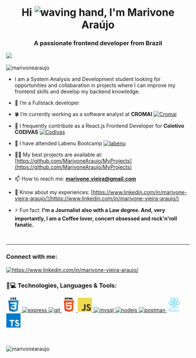 
<h1 align="center">Hi <img src="https://camo.githubusercontent.com/e8e7b06ecf583bc040eb60e44eb5b8e0ecc5421320a92929ce21522dbc34c891/68747470733a2f2f6d656469612e67697068792e636f6d2f6d656469612f6876524a434c467a6361737252346961377a2f67697068792e676966" alt="waving hand" width="30" height="30">, I'm Marivone Araújo</h1>
<h3 align="center">A passionate frontend developer from Brazil</h3>

<img src="https://blog.creatopy.com/wp-content/uploads/2018/11/animation-effects-for-animated-banners-bannersnack.png">


<p align="left"> <img src="https://komarev.com/ghpvc/?username=marivonearaujo&label=Profile%20views&color=0e75b6&style=flat" alt="marivonearaujo" /> </p>

- I am a System Analysis and Development student looking for opportunities and collabaration in projects where I can improve my frontend skills and develop my backend knowledge.

- 🌱 I’m a Fullstack developer

- 🍀 I’m currently working as a software analyst at **CROMAI** <a href="https://www.cromai.com/" target="_blank"> <img src="https://remotar.com.br/wp-content/uploads/2021/04/Cromai.jpeg" alt="Cromai" width="30" height="30"/> </a>

- 💜 I frequently contribute as a React.js Frontend Developer for **Coletivo CODIVAS** <a href="https://codivas.com.br/" target="_blank"> <img src="https://codivas.com.br/assets/img/logo-codivas-horizontal.png.jpg" alt="Codivas" width="30" height="30"/> </a>

- 📌 I have attended Labenu Bootcamp <a href="https://www.labenu.com.br/" target="_blank"> <img src="https://uploads-ssl.webflow.com/5e790d30d198385b09366d8f/5eab0f1225c2d474a92656df_fav2_LabeNu_.png" alt="labenu" width="30" height="30"/> </a>

- 👨‍💻 My best projects are available at: [https://github.com/MarivoneAraujo/MyProjects](https://github.com/MarivoneAraujo/MyProjects)

- 📫 How to reach me: **marivone.vieira@gmail.com**

- 📄 Know about my experiences: [https://www.linkedin.com/in/marivone-vieira-araujo/](https://www.linkedin.com/in/marivone-vieira-araujo/)

- ⚡ Fun fact: **I'm a Journalist also with a Law degree. And, very importantly, I am a Coffee lover, concert obsessed and rock'n'roll fanatic.**

<br />

<hr />
<h3 align="left">Connect with me:</h3>
<p align="left">
<a href="https://www.linkedin.com/in/marivone-vieira-araujo/" target="blank"><img align="center" src="https://img.shields.io/badge/LinkedIn-0077B5?style=for-the-badge&logo=linkedin&logoColor=white" alt="https://www.linkedin.com/in/marivone-vieira-araujo/" height="30" width="100" /></a>
</p>
<h3 align="left">🚀💻 Technologies, Languages & Tools:</h3>


<p align="left"> <a href="https://www.w3schools.com/css/" target="_blank"> <img src="https://raw.githubusercontent.com/devicons/devicon/master/icons/css3/css3-original-wordmark.svg" alt="css3" width="40" height="40"/> </a> <a href="https://expressjs.com" target="_blank"> <img src="https://img.shields.io/badge/Express.js-000000?style=for-the-badge&logo=express&logoColor=white" alt="express" width="90" height="40"/> </a> <a href="https://git-scm.com/" target="_blank"> <img src="https://www.vectorlogo.zone/logos/git-scm/git-scm-icon.svg" alt="git" width="40" height="40"/> </a> <a href="https://www.w3.org/html/" target="_blank"> <img src="https://raw.githubusercontent.com/devicons/devicon/master/icons/html5/html5-original-wordmark.svg" alt="html5" width="40" height="40"/> </a> <a href="https://developer.mozilla.org/en-US/docs/Web/JavaScript" target="_blank"> <img src="https://raw.githubusercontent.com/devicons/devicon/master/icons/javascript/javascript-original.svg" alt="javascript" width="40" height="40"/> </a> <a href="https://www.mysql.com/" target="_blank"> <img src="https://img.shields.io/badge/MySQL-00000F?style=for-the-badge&logo=mysql&logoColor=white" alt="mysql" width="100" height="40"/> </a> <a href="https://nodejs.org" target="_blank"> <img src="https://img.shields.io/badge/Node.js-43853D?style=for-the-badge&logo=node.js&logoColor=white" alt="nodejs" width="100" height="40"/> </a> <a href="https://postman.com" target="_blank"> <img src="https://www.vectorlogo.zone/logos/getpostman/getpostman-icon.svg" alt="postman" width="40" height="40"/> </a> <a href="https://reactjs.org/" target="_blank"> <img src="https://raw.githubusercontent.com/devicons/devicon/master/icons/react/react-original-wordmark.svg" alt="react" width="40" height="40"/> </a> <a href="https://www.typescriptlang.org/" target="_blank"> <img src="https://raw.githubusercontent.com/devicons/devicon/master/icons/typescript/typescript-original.svg" alt="typescript" width="40" height="40"/> </a> </p>

<br />

<p><img align="center" src="https://github-readme-stats.vercel.app/api/top-langs?username=marivonearaujo&show_icons=true&locale=en&layout=compact" alt="marivonearaujo" /></p>


